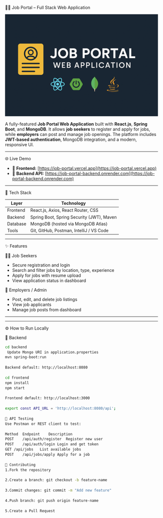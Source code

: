  🧑‍💼 Job Portal – Full Stack Web Application

![Banner](./banner.png)

A fully-featured **Job Portal Web Application** built with **React.js**, **Spring Boot**, and **MongoDB**. It allows **job seekers** to register and apply for jobs, while **employers** can post and manage job openings. The platform includes **JWT-based authentication**, MongoDB integration, and a modern, responsive UI.

---

 🌐 Live Demo

- 🔹 **Frontend:** [https://job-portal.vercel.app](https://job-portal.vercel.app)
- 🔹 **Backend API:** [https://job-portal-backend.onrender.com](https://job-portal-backend.onrender.com)

---

 🚀 Tech Stack

| Layer      | Technology                                   |
|------------|----------------------------------------------|
| Frontend   | React.js, Axios, React Router, CSS           |
| Backend    | Spring Boot, Spring Security (JWT), Maven    |
| Database   | MongoDB (hosted via MongoDB Atlas)           |
| Tools      | Git, GitHub, Postman, IntelliJ / VS Code     |

---

 ✨ Features

👨‍💼 Job Seekers
- Secure registration and login
- Search and filter jobs by location, type, experience
- Apply for jobs with resume upload
- View application status in dashboard

 🏢 Employers / Admin
- Post, edit, and delete job listings
- View job applicants
- Manage job posts from dashboard

---


---

⚙️ How to Run Locally

🔧 Backend

```bash
cd backend
 Update Mongo URI in application.properties
mvn spring-boot:run

Backend default: http://localhost:8080

cd frontend
npm install
npm start

Frontend default: http://localhost:3000

export const API_URL = 'http://localhost:8080/api';

🧪 API Testing
Use Postman or REST client to test:

Method	Endpoint	Description
POST	/api/auth/register	Register new user
POST	/api/auth/login	Login and get token
GET	/api/jobs	List available jobs
POST	/api/jobs/apply	Apply for a job

🤝 Contributing
1.Fork the repository

2.Create a branch: git checkout -b feature-name

3.Commit changes: git commit -m "Add new feature"

4.Push branch: git push origin feature-name

5.Create a Pull Request


